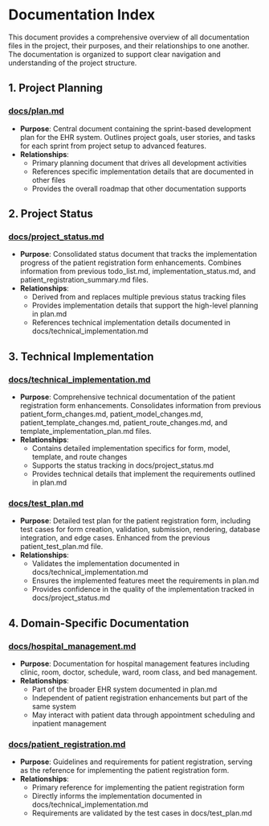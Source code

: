 # Documentation Index

This document provides a comprehensive overview of all documentation files in the project, their purposes, and their relationships to one another. The documentation is organized to support clear navigation and understanding of the project structure.

## 1. Project Planning

### [docs/plan.md](plan.md)
- **Purpose**: Central document containing the sprint-based development plan for the EHR system. Outlines project goals, user stories, and tasks for each sprint from project setup to advanced features.
- **Relationships**: 
  - Primary planning document that drives all development activities
  - References specific implementation details that are documented in other files
  - Provides the overall roadmap that other documentation supports

## 2. Project Status

### [docs/project_status.md](project_status.md)
- **Purpose**: Consolidated status document that tracks the implementation progress of the patient registration form enhancements. Combines information from previous todo_list.md, implementation_status.md, and patient_registration_summary.md files.
- **Relationships**:
  - Derived from and replaces multiple previous status tracking files
  - Provides implementation details that support the high-level planning in plan.md
  - References technical implementation details documented in docs/technical_implementation.md

## 3. Technical Implementation

### [docs/technical_implementation.md](technical_implementation.md)
- **Purpose**: Comprehensive technical documentation of the patient registration form enhancements. Consolidates information from previous patient_form_changes.md, patient_model_changes.md, patient_template_changes.md, patient_route_changes.md, and template_implementation_plan.md files.
- **Relationships**:
  - Contains detailed implementation specifics for form, model, template, and route changes
  - Supports the status tracking in docs/project_status.md
  - Provides technical details that implement the requirements outlined in plan.md

### [docs/test_plan.md](test_plan.md)
- **Purpose**: Detailed test plan for the patient registration form, including test cases for form creation, validation, submission, rendering, database integration, and edge cases. Enhanced from the previous patient_test_plan.md file.
- **Relationships**:
  - Validates the implementation documented in docs/technical_implementation.md
  - Ensures the implemented features meet the requirements in plan.md
  - Provides confidence in the quality of the implementation tracked in docs/project_status.md

## 4. Domain-Specific Documentation

### [docs/hospital_management.md](hospital_management.md)
- **Purpose**: Documentation for hospital management features including clinic, room, doctor, schedule, ward, room class, and bed management.
- **Relationships**:
  - Part of the broader EHR system documented in plan.md
  - Independent of patient registration enhancements but part of the same system
  - May interact with patient data through appointment scheduling and inpatient management

### [docs/patient_registration.md](patient_registration.md)
- **Purpose**: Guidelines and requirements for patient registration, serving as the reference for implementing the patient registration form.
- **Relationships**:
  - Primary reference for implementing the patient registration form
  - Directly informs the implementation documented in docs/technical_implementation.md
  - Requirements are validated by the test cases in docs/test_plan.md